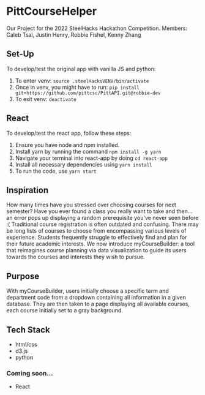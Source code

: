 # PittCourseHelper
Our Project for the 2022 SteelHacks Hackathon Competition.
Members: Caleb Tsai, Justin Henry, Robbie Fishel, Kenny Zhang

## Set-Up

To develop/test the original app with vanilla JS and python:

1. To enter venv: `source .steelHacksVENV/bin/activate`
2. Once in venv, you might have to run: `pip install git+https://github.com/pittcsc/PittAPI.git@robbie-dev`
3. To exit venv: `deactivate`

## React

To develop/test the react app, follow these steps:

1. Ensure you have node and npm installed.
2. Install yarn by running the command `npm install -g yarn`
3. Navigate your terminal into react-app by doing `cd react-app`
4. Install all necessary dependencies using `yarn install`
5. To run the code, use `yarn start`

## Inspiration
How many times have you stressed over choosing courses for next semester? Have you ever found a class you really want to take and then... an error pops up displaying a random prerequisite you've never seen before :( Traditional course registration is often outdated and confusing. There may be long lists of courses to choose from encompassing various levels of experience. Students frequently struggle to effectively find and plan for their future academic interests. We now introduce myCourseBuilder: a tool that reimagines course planning via data visualization to guide its users towards the courses and interests they wish to pursue.

## Purpose
With myCourseBuilder, users initially choose a specific term and department code from a dropdown  containing all information in a given database. They are then taken to a page displaying all available courses, each course initially set to a gray background. 

## Tech Stack
- html/css
- d3.js
- python

### Coming soon...
- React
